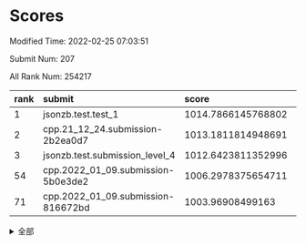 # Scores

Modified Time: 2022-02-25 07:03:51

Submit Num: 207

All Rank Num: 254217

| rank |               submit               |       score        |       sigma        | pk_num |
| :--- | :--------------------------------- | :----------------- | :----------------- | :----- |
| 1    | jsonzb.test.test_1                 | 1014.7866145768802 | 0.8716084723188157 | 4917   |
| 2    | cpp.21_12_24.submission-2b2ea0d7   | 1013.1811814948691 | 0.7882153167936151 | 4913   |
| 3    | jsonzb.test.submission_level_4     | 1012.6423811352996 | 0.7975303226986626 | 4911   |
| 54   | cpp.2022_01_09.submission-5b0e3de2 | 1006.2978375654711 | 0.7462396695326746 | 4912   |
| 71   | cpp.2022_01_09.submission-816672bd | 1003.96908499163   | 0.7212449956929378 | 4912   |


<details>
<summary>全部</summary>

| rank |                 submit                 |       score        |       sigma        | pk_num |
| :--- | :------------------------------------- | :----------------- | :----------------- | :----- |
| 1    | jsonzb.test.test_1                     | 1014.7866145768802 | 0.8716084723188157 | 4917   |
| 2    | cpp.21_12_24.submission-2b2ea0d7       | 1013.1811814948691 | 0.7882153167936151 | 4913   |
| 3    | jsonzb.test.submission_level_4         | 1012.6423811352996 | 0.7975303226986626 | 4911   |
| 4    | gobigger.level_3.submission_level_3_20 | 1011.3118033033226 | 0.7616019230816036 | 4915   |
| 5    | gobigger.level_3.submission_level_3_24 | 1011.1864556022615 | 0.7779521042862011 | 4914   |
| 6    | gobigger.level_3.submission_level_3_9  | 1010.952631754342  | 0.7615789696455166 | 4916   |
| 7    | gobigger.level_3.submission_level_3_35 | 1010.899359091128  | 0.7699387616894395 | 4915   |
| 8    | gobigger.level_3.submission_level_3_32 | 1010.8887701822728 | 0.7691268592777687 | 4911   |
| 9    | gobigger.level_3.submission_level_3_0  | 1010.7956974561988 | 0.7463562996971886 | 4912   |
| 10   | gobigger.level_3.submission_level_3_27 | 1010.6491749317238 | 0.7611582118981236 | 4913   |
| 11   | gobigger.level_3.submission_level_3_7  | 1010.6357172712868 | 0.7630169604700677 | 4913   |
| 12   | gobigger.level_3.submission_level_3_8  | 1010.5428529743057 | 0.7461990367345718 | 4912   |
| 13   | gobigger.level_3.submission_level_3_12 | 1010.5224440980228 | 0.767233536183434  | 4913   |
| 14   | gobigger.level_3.submission_level_3_10 | 1010.3657060577681 | 0.747762432629626  | 4911   |
| 15   | gobigger.level_3.submission_level_3_21 | 1010.3300640062934 | 0.7542902834430208 | 4911   |
| 16   | gobigger.level_3.submission_level_3_41 | 1010.3120559835102 | 0.7520987339452953 | 4915   |
| 17   | gobigger.level_3.submission_level_3_15 | 1010.3083458089664 | 0.7420517976994255 | 4912   |
| 18   | gobigger.level_3.submission_level_3_30 | 1010.2866348612721 | 0.7378209616647841 | 4912   |
| 19   | gobigger.level_3.submission_level_3_45 | 1010.2090521278701 | 0.7654734272635143 | 4912   |
| 20   | gobigger.level_3.submission_level_3_14 | 1010.1439153775691 | 0.7808163437293296 | 4913   |
| 21   | gobigger.level_3.submission_level_3_26 | 1010.1389041144664 | 0.7680774429651436 | 4914   |
| 22   | gobigger.level_3.submission_level_3_1  | 1010.1133822044567 | 0.7784265546946416 | 4911   |
| 23   | gobigger.level_3.submission_level_3_17 | 1010.0380058917806 | 0.7514534650668608 | 4913   |
| 24   | gobigger.level_3.submission_level_3_29 | 1010.0313480281075 | 0.7620703559482164 | 4917   |
| 25   | gobigger.level_3.submission_level_3_2  | 1010.0165352977184 | 0.7548976674894006 | 4911   |
| 26   | gobigger.level_3.submission_level_3_47 | 1009.9991391764274 | 0.7573891096788546 | 4911   |
| 27   | gobigger.level_3.submission_level_3_11 | 1009.9326090264809 | 0.7477090181497003 | 4914   |
| 28   | gobigger.level_3.submission_level_3_28 | 1009.9267535527686 | 0.7616873523574642 | 4913   |
| 29   | gobigger.level_3.submission_level_3_5  | 1009.8470944559307 | 0.7721637689465985 | 4910   |
| 30   | gobigger.level_3.submission_level_3_38 | 1009.8091734872214 | 0.7433404623160007 | 4914   |
| 31   | gobigger.level_3.submission_level_3_23 | 1009.8021997842    | 0.7417798826982126 | 4913   |
| 32   | gobigger.level_3.submission_level_3_16 | 1009.7548016672148 | 0.7663581628676762 | 4915   |
| 33   | gobigger.level_3.submission_level_3_34 | 1009.7459297637954 | 0.7640593046792055 | 4914   |
| 34   | gobigger.level_3.submission_level_3_40 | 1009.6874088850474 | 0.7523273877213289 | 4918   |
| 35   | gobigger.level_3.submission_level_3_49 | 1009.610466560545  | 0.7587420041747962 | 4913   |
| 36   | gobigger.level_3.submission_level_3_46 | 1009.5601791402103 | 0.7536254376923515 | 4915   |
| 37   | gobigger.level_3.submission_level_3_42 | 1009.5511238072874 | 0.739631992606572  | 4909   |
| 38   | gobigger.level_3.submission_level_3_31 | 1009.4666724186817 | 0.7671411461869465 | 4910   |
| 39   | gobigger.level_3.submission_level_3_3  | 1009.4007586597804 | 0.760592047215401  | 4910   |
| 40   | gobigger.level_3.submission_level_3_4  | 1009.3487085645343 | 0.7296837565713701 | 4916   |
| 41   | gobigger.level_3.submission_level_3_37 | 1009.2792365529473 | 0.7503466735882272 | 4913   |
| 42   | gobigger.level_3.submission_level_3_39 | 1009.1377202047186 | 0.7592161196087502 | 4916   |
| 43   | gobigger.level_3.submission_level_3_33 | 1009.1326177116667 | 0.7687365393906267 | 4912   |
| 44   | gobigger.level_3.submission_level_3_25 | 1009.0815980921622 | 0.7320414594862884 | 4914   |
| 45   | gobigger.level_3.submission_level_3_36 | 1009.0135002099763 | 0.7579029162625199 | 4915   |
| 46   | gobigger.level_3.submission_level_3_44 | 1008.9762779825027 | 0.7522376782885769 | 4908   |
| 47   | gobigger.level_3.submission_level_3_13 | 1008.7636947234196 | 0.7351044815162653 | 4908   |
| 48   | gobigger.level_3.submission_level_3_43 | 1008.6207622000278 | 0.7282169375460474 | 4911   |
| 49   | gobigger.level_3.submission_level_3_6  | 1008.4964042757256 | 0.7310688907631958 | 4911   |
| 50   | gobigger.level_3.submission_level_3_22 | 1008.4473552061743 | 0.7512474636423669 | 4909   |
| 51   | gobigger.level_3.submission_level_3_48 | 1008.4094470171592 | 0.7454098845385828 | 4913   |
| 52   | gobigger.level_3.submission_level_3_19 | 1007.9525410312339 | 0.7383885981333671 | 4916   |
| 53   | gobigger.level_3.submission_level_3_18 | 1007.950481876274  | 0.7400529602331263 | 4917   |
| 54   | cpp.2022_01_09.submission-5b0e3de2     | 1006.2978375654711 | 0.7462396695326746 | 4912   |
| 55   | gobigger.level_1.submission_level_1_22 | 1005.1742372926591 | 0.7245286545640024 | 4912   |
| 56   | gobigger.level_1.submission_level_1_37 | 1004.987347654319  | 0.726802469968856  | 4911   |
| 57   | gobigger.level_1.submission_level_1_42 | 1004.9387851146854 | 0.7286491128906424 | 4913   |
| 58   | gobigger.level_1.submission_level_1_46 | 1004.6412946869423 | 0.7364779469897388 | 4912   |
| 59   | gobigger.level_1.submission_level_1_4  | 1004.5505807438738 | 0.7219653771920967 | 4912   |
| 60   | gobigger.level_1.submission_level_1_23 | 1004.4982999192038 | 0.7123638658695851 | 4910   |
| 61   | gobigger.level_1.submission_level_1_16 | 1004.4843788758044 | 0.7222453754434048 | 4913   |
| 62   | gobigger.level_1.submission_level_1_9  | 1004.4632662113586 | 0.7288668223012972 | 4916   |
| 63   | gobigger.level_1.submission_level_1_24 | 1004.4334193347861 | 0.725428025383562  | 4915   |
| 64   | gobigger.level_1.submission_level_1_1  | 1004.359564662147  | 0.7149938787370617 | 4908   |
| 65   | gobigger.level_1.submission_level_1_39 | 1004.1743023696087 | 0.7177168295997662 | 4914   |
| 66   | gobigger.level_1.submission_level_1_28 | 1004.0659369567094 | 0.7148057951111993 | 4908   |
| 67   | gobigger.level_1.submission_level_1_18 | 1004.0652543433222 | 0.7347190730916349 | 4910   |
| 68   | gobigger.level_1.submission_level_1_27 | 1004.0538573795491 | 0.7166084390915923 | 4910   |
| 69   | gobigger.level_1.submission_level_1_13 | 1004.0234080549042 | 0.7195904743737038 | 4913   |
| 70   | gobigger.level_1.submission_level_1_29 | 1004.0228711796555 | 0.7201938330295622 | 4906   |
| 71   | cpp.2022_01_09.submission-816672bd     | 1003.96908499163   | 0.7212449956929378 | 4912   |
| 72   | gobigger.level_1.submission_level_1_31 | 1003.8871506789976 | 0.7160998967766553 | 4914   |
| 73   | gobigger.level_1.submission_level_1_32 | 1003.8713403361595 | 0.7233624715468921 | 4915   |
| 74   | gobigger.level_1.submission_level_1_12 | 1003.8031863874107 | 0.7141373294258672 | 4913   |
| 75   | gobigger.level_1.submission_level_1_6  | 1003.7507353444063 | 0.7229597516864548 | 4913   |
| 76   | gobigger.level_1.submission_level_1_2  | 1003.6608338464533 | 0.713785327868521  | 4915   |
| 77   | gobigger.level_1.submission_level_1_25 | 1003.6135206602811 | 0.7108652556886141 | 4906   |
| 78   | gobigger.level_1.submission_level_1_10 | 1003.5930609459227 | 0.7146391839950792 | 4917   |
| 79   | gobigger.level_1.submission_level_1_41 | 1003.5928290792772 | 0.7172699403980077 | 4905   |
| 80   | gobigger.level_1.submission_level_1_5  | 1003.459957293207  | 0.714984601933199  | 4905   |
| 81   | gobigger.level_1.submission_level_1_14 | 1003.3879080877055 | 0.7180026730972413 | 4913   |
| 82   | gobigger.level_1.submission_level_1_3  | 1003.3638050883303 | 0.7177491212288455 | 4913   |
| 83   | gobigger.level_1.submission_level_1_35 | 1003.3534455460489 | 0.7164129700443495 | 4910   |
| 84   | gobigger.level_1.submission_level_1_38 | 1003.3501578608076 | 0.7147678737214068 | 4911   |
| 85   | gobigger.level_1.submission_level_1_47 | 1003.3379005669492 | 0.7279403774885228 | 4913   |
| 86   | gobigger.level_1.submission_level_1_30 | 1003.2621047314415 | 0.7120875996721111 | 4913   |
| 87   | gobigger.level_1.submission_level_1_34 | 1003.240648279747  | 0.7116237209884746 | 4914   |
| 88   | gobigger.level_1.submission_level_1_49 | 1003.2017532373831 | 0.7255713375144387 | 4917   |
| 89   | gobigger.level_1.submission_level_1_44 | 1003.1797908353358 | 0.7061570506886049 | 4906   |
| 90   | gobigger.level_1.submission_level_1_17 | 1003.1617915010792 | 0.7174194243589744 | 4914   |
| 91   | gobigger.level_1.submission_level_1_36 | 1003.1246284958711 | 0.7225192943562445 | 4906   |
| 92   | gobigger.level_1.submission_level_1_0  | 1003.0695725816308 | 0.7198235265148893 | 4909   |
| 93   | gobigger.level_1.submission_level_1_26 | 1002.943014601901  | 0.7068436600785547 | 4911   |
| 94   | gobigger.level_1.submission_level_1_40 | 1002.833922133591  | 0.7096699274824175 | 4915   |
| 95   | gobigger.level_1.submission_level_1_48 | 1002.8331771973834 | 0.7202253380255668 | 4913   |
| 96   | gobigger.level_1.submission_level_1_15 | 1002.8106608653713 | 0.7110727783770279 | 4912   |
| 97   | gobigger.level_1.submission_level_1_45 | 1002.7109920436022 | 0.7161872813733722 | 4915   |
| 98   | gobigger.level_1.submission_level_1_11 | 1002.5579890894757 | 0.7049166994431391 | 4914   |
| 99   | gobigger.level_1.submission_level_1_7  | 1002.5286038884722 | 0.7120558881515399 | 4917   |
| 100  | gobigger.level_1.submission_level_1_43 | 1002.4112558099363 | 0.7195607730699229 | 4913   |
| 101  | gobigger.level_1.submission_level_1_21 | 1002.3859969794793 | 0.7068716672695263 | 4915   |
| 102  | gobigger.level_1.submission_level_1_20 | 1002.3409641999857 | 0.7057236002262037 | 4910   |
| 103  | gobigger.level_1.submission_level_1_33 | 1001.7596299598061 | 0.7092522349023382 | 4912   |
| 104  | gobigger.level_1.submission_level_1_19 | 1001.6746982976255 | 0.709978113868609  | 4912   |
| 105  | gobigger.level_1.submission_level_1_8  | 1001.6215422617041 | 0.7231022529549308 | 4912   |
| 106  | gobigger.random.submission_random_2    | 997.4899014464983  | 0.7055118591781976 | 4914   |
| 107  | gobigger.random.submission_random_32   | 997.4584242962792  | 0.705981169444702  | 4914   |
| 108  | gobigger.random.submission_random_39   | 997.2725877536539  | 0.7183121603981698 | 4914   |
| 109  | gobigger.random.submission_random_3    | 997.1101327286003  | 0.7151985137386806 | 4910   |
| 110  | gobigger.random.submission_random_47   | 997.0976091943877  | 0.7046413444861801 | 4914   |
| 111  | gobigger.random.submission_random_22   | 996.8320258497386  | 0.7040443581237328 | 4910   |
| 112  | gobigger.random.submission_random_42   | 996.8240125422643  | 0.7106540877381337 | 4912   |
| 113  | gobigger.random.submission_random_14   | 996.5439524619298  | 0.7017711313292053 | 4915   |
| 114  | gobigger.random.submission_random_25   | 996.5278661447559  | 0.7143545151386469 | 4910   |
| 115  | gobigger.random.submission_random_30   | 996.52222818418    | 0.7086280083370085 | 4913   |
| 116  | gobigger.random.submission_random_21   | 996.2812029262092  | 0.7053367125405882 | 4916   |
| 117  | gobigger.random.submission_random_20   | 996.2552100391462  | 0.7136372217988808 | 4906   |
| 118  | gobigger.random.submission_random_10   | 996.227351478001   | 0.7133348133124755 | 4920   |
| 119  | gobigger.random.submission_random_34   | 996.1806203892799  | 0.7077908597076548 | 4912   |
| 120  | gobigger.random.submission_random_23   | 996.1078157951339  | 0.7257827840194452 | 4912   |
| 121  | gobigger.random.submission_random_4    | 996.0890817766076  | 0.7052895188153845 | 4909   |
| 122  | gobigger.random.submission_random_49   | 996.0316755652227  | 0.7115613937725306 | 4907   |
| 123  | gobigger.random.submission_random_17   | 996.0031683266542  | 0.7099549030507375 | 4915   |
| 124  | gobigger.random.submission_random_7    | 995.9921771700795  | 0.717777855093572  | 4916   |
| 125  | gobigger.random.submission_random_1    | 995.911168369085   | 0.701597779927438  | 4913   |
| 126  | gobigger.random.submission_random_8    | 995.9059766456604  | 0.7133514998682882 | 4908   |
| 127  | gobigger.random.submission_random_19   | 995.8703239538534  | 0.7151505283768148 | 4905   |
| 128  | gobigger.random.submission_random_18   | 995.8590481878667  | 0.7162979416645057 | 4915   |
| 129  | gobigger.random.submission_random_13   | 995.8410507629079  | 0.7263697823554592 | 4916   |
| 130  | gobigger.random.submission_random_40   | 995.8346465895295  | 0.7073615726262518 | 4910   |
| 131  | gobigger.random.submission_random_16   | 995.8264261013263  | 0.7111536998607128 | 4907   |
| 132  | gobigger.random.submission_random_35   | 995.7829825179688  | 0.7248204847222762 | 4910   |
| 133  | gobigger.random.submission_random_15   | 995.780447729637   | 0.7126107790283697 | 4910   |
| 134  | gobigger.random.submission_random_45   | 995.735413878396   | 0.7116136813817456 | 4911   |
| 135  | gobigger.random.submission_random_33   | 995.7177452696694  | 0.7065090559971914 | 4912   |
| 136  | gobigger.random.submission_random_44   | 995.7106187981123  | 0.71887514492158   | 4914   |
| 137  | gobigger.random.submission_random_5    | 995.694119430389   | 0.7076386699903919 | 4916   |
| 138  | gobigger.random.submission_random_37   | 995.6700059895255  | 0.7147690362756838 | 4918   |
| 139  | gobigger.random.submission_random_26   | 995.5691235796949  | 0.7116576198369241 | 4914   |
| 140  | gobigger.random.submission_random_6    | 995.5608796257176  | 0.7175901384874415 | 4914   |
| 141  | gobigger.random.submission_random_27   | 995.5240995484926  | 0.7283593950818942 | 4915   |
| 142  | gobigger.random.submission_random_9    | 995.5162805814533  | 0.694650461034286  | 4916   |
| 143  | gobigger.random.submission_random_36   | 995.3705186720595  | 0.7180829155244783 | 4915   |
| 144  | gobigger.random.submission_random_38   | 995.3409096203877  | 0.7158088240726085 | 4910   |
| 145  | gobigger.random.submission_random_24   | 995.2327702665776  | 0.7200934464908544 | 4914   |
| 146  | gobigger.random.submission_random_41   | 995.1633777355069  | 0.7112175071654065 | 4917   |
| 147  | gobigger.random.submission_random_48   | 995.1286992463062  | 0.7137749379723104 | 4910   |
| 148  | gobigger.random.submission_random_0    | 995.0808536849457  | 0.7156521872196145 | 4916   |
| 149  | gobigger.random.submission_random_28   | 995.0443104520019  | 0.7020507636717387 | 4907   |
| 150  | gobigger.random.submission_random_12   | 994.9142254703936  | 0.7170274763440757 | 4909   |
| 151  | gobigger.random.submission_random_29   | 994.8932378901453  | 0.7037945124120305 | 4915   |
| 152  | gobigger.random.submission_random_43   | 994.878316283379   | 0.7061362220501625 | 4915   |
| 153  | gobigger.random.submission_random_46   | 994.7835406935313  | 0.7148384430828271 | 4914   |
| 154  | gobigger.random.submission_random_11   | 994.6535176853415  | 0.7150537240439728 | 4910   |
| 155  | gobigger.random.submission_random_31   | 994.5699867922036  | 0.7198892126605195 | 4907   |
| 156  | gobigger.level_2.submission_level_2_22 | 994.3684314848708  | 0.7310742113984023 | 4913   |
| 157  | gobigger.level_2.submission_level_2_2  | 993.8508343318642  | 0.7320430815338751 | 4917   |
| 158  | gobigger.level_2.submission_level_2_48 | 993.7076142714496  | 0.7329383146649233 | 4913   |
| 159  | gobigger.level_2.submission_level_2_1  | 993.6535797265183  | 0.7323634156566063 | 4916   |
| 160  | gobigger.level_2.submission_level_2_12 | 993.3543280459728  | 0.7302930935959949 | 4909   |
| 161  | gobigger.level_2.submission_level_2_36 | 993.2216222908337  | 0.7399264759443889 | 4913   |
| 162  | gobigger.level_2.submission_level_2_0  | 993.2085573760868  | 0.7271509196229611 | 4910   |
| 163  | gobigger.level_2.submission_level_2_7  | 993.1696159285915  | 0.7300233110149421 | 4917   |
| 164  | gobigger.level_2.submission_level_2_6  | 993.1611957943835  | 0.7437080696980436 | 4909   |
| 165  | gobigger.level_2.submission_level_2_18 | 993.1338521974038  | 0.753649886345647  | 4917   |
| 166  | gobigger.level_2.submission_level_2_5  | 992.8458144364836  | 0.753591960506879  | 4911   |
| 167  | gobigger.level_2.submission_level_2_24 | 992.8113962713794  | 0.7615514701541312 | 4917   |
| 168  | gobigger.level_2.submission_level_2_9  | 992.7622588551696  | 0.7336737213982708 | 4910   |
| 169  | gobigger.level_2.submission_level_2_40 | 992.7276351722069  | 0.7246688406911053 | 4908   |
| 170  | gobigger.level_2.submission_level_2_4  | 992.717186192358   | 0.7329013808248926 | 4911   |
| 171  | gobigger.level_2.submission_level_2_45 | 992.6693994819684  | 0.7369749040598164 | 4910   |
| 172  | gobigger.level_2.submission_level_2_49 | 992.4453457830799  | 0.7319436242464903 | 4908   |
| 173  | gobigger.level_2.submission_level_2_34 | 992.335509069277   | 0.7377910157228532 | 4916   |
| 174  | gobigger.level_2.submission_level_2_42 | 992.3266368131174  | 0.7624554885523749 | 4912   |
| 175  | gobigger.level_2.submission_level_2_23 | 992.3189466329297  | 0.7479182681737513 | 4911   |
| 176  | gobigger.level_2.submission_level_2_11 | 992.2375091679164  | 0.7529666473041909 | 4914   |
| 177  | gobigger.level_2.submission_level_2_33 | 992.1240057867284  | 0.7615690141248657 | 4912   |
| 178  | gobigger.level_2.submission_level_2_37 | 992.0789528462368  | 0.7288469309693224 | 4913   |
| 179  | gobigger.level_2.submission_level_2_27 | 992.0311204232969  | 0.7453293318298102 | 4912   |
| 180  | gobigger.level_2.submission_level_2_25 | 991.9907910822348  | 0.7613085830093808 | 4911   |
| 181  | gobigger.level_2.submission_level_2_10 | 991.9154596843973  | 0.7720857203603315 | 4913   |
| 182  | gobigger.level_2.submission_level_2_16 | 991.8840193287931  | 0.7490825806924252 | 4910   |
| 183  | gobigger.level_2.submission_level_2_28 | 991.8594902529552  | 0.7349689814693512 | 4913   |
| 184  | gobigger.level_2.submission_level_2_38 | 991.7734715459843  | 0.7595238114325095 | 4911   |
| 185  | gobigger.level_2.submission_level_2_47 | 991.7589763972122  | 0.7506328145020545 | 4913   |
| 186  | gobigger.level_2.submission_level_2_20 | 991.739988163727   | 0.7426138680135063 | 4913   |
| 187  | gobigger.level_2.submission_level_2_3  | 991.7048983643573  | 0.7294145682907441 | 4917   |
| 188  | gobigger.level_2.submission_level_2_39 | 991.6765641116303  | 0.7441199261177319 | 4912   |
| 189  | gobigger.level_2.submission_level_2_14 | 991.6366899014279  | 0.7471645389966194 | 4915   |
| 190  | gobigger.level_2.submission_level_2_35 | 991.5999503561588  | 0.7699696312690268 | 4914   |
| 191  | gobigger.level_2.submission_level_2_43 | 991.5772196818352  | 0.760378756306506  | 4910   |
| 192  | gobigger.level_2.submission_level_2_15 | 991.5758114730039  | 0.7437071323666017 | 4913   |
| 193  | gobigger.level_2.submission_level_2_8  | 991.5603660150724  | 0.757921898325863  | 4910   |
| 194  | gobigger.level_2.submission_level_2_13 | 991.5036706539157  | 0.7472131249805067 | 4911   |
| 195  | gobigger.level_2.submission_level_2_26 | 991.4547382833134  | 0.7472877600474427 | 4915   |
| 196  | gobigger.level_2.submission_level_2_44 | 991.3834803468343  | 0.7452300190474758 | 4913   |
| 197  | gobigger.level_2.submission_level_2_19 | 991.3431049518118  | 0.7461283083810402 | 4912   |
| 198  | gobigger.level_2.submission_level_2_41 | 991.2879872974621  | 0.76186901428997   | 4907   |
| 199  | gobigger.level_2.submission_level_2_21 | 991.2422022709757  | 0.7363594433862048 | 4910   |
| 200  | gobigger.level_2.submission_level_2_32 | 991.2097046652945  | 0.7541872023934313 | 4914   |
| 201  | gobigger.level_2.submission_level_2_46 | 991.0064787929539  | 0.7706570868084635 | 4912   |
| 202  | gobigger.level_2.submission_level_2_17 | 990.4732751475982  | 0.7724137009411955 | 4910   |
| 203  | gobigger.level_2.submission_level_2_29 | 990.444592066324   | 0.7636170018287405 | 4914   |
| 204  | gobigger.level_2.submission_level_2_31 | 990.4423056383433  | 0.7552808908758274 | 4911   |
| 205  | gobigger.level_2.submission_level_2_30 | 990.2041273696909  | 0.7713699037145857 | 4914   |
| 206  | gobigger.none.submission_none_1        | 976.7832161226233  | 1.4722807431623617 | 4915   |
| 207  | gobigger.none.submission_none_0        | 975.4163257019029  | 1.5482772661684785 | 4912   |

</details>